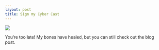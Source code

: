 ```yaml
---
layout: post
title: Sign my Cyber Cast
---
```


![](http://www.nickmasso.com/cybercast.png)

You're too late! My bones have healed, but you can still check out the blog post.


